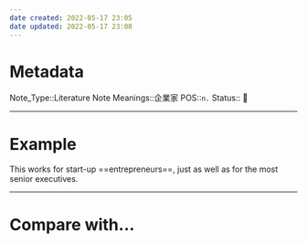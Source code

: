 ```yaml
---
date created: 2022-05-17 23:05
date updated: 2022-05-17 23:08
---
```


# Metadata

Note_Type::Literature Note
Meanings::企業家
POS::`n.`
Status:: 👶

---

# Example

This works for start-up ==entrepreneurs==, just as well as for the most senior executives.

---

# Compare with...
